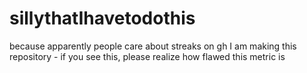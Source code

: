 # sillythatIhavetodothis
because apparently people care about streaks on gh I am making this repository - if you see this, please realize how flawed this metric is
